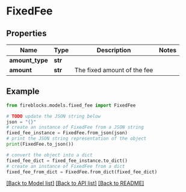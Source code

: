 # FixedFee


## Properties

Name | Type | Description | Notes
------------ | ------------- | ------------- | -------------
**amount_type** | **str** |  | 
**amount** | **str** | The fixed amount of the fee | 

## Example

```python
from fireblocks.models.fixed_fee import FixedFee

# TODO update the JSON string below
json = "{}"
# create an instance of FixedFee from a JSON string
fixed_fee_instance = FixedFee.from_json(json)
# print the JSON string representation of the object
print(FixedFee.to_json())

# convert the object into a dict
fixed_fee_dict = fixed_fee_instance.to_dict()
# create an instance of FixedFee from a dict
fixed_fee_from_dict = FixedFee.from_dict(fixed_fee_dict)
```
[[Back to Model list]](../README.md#documentation-for-models) [[Back to API list]](../README.md#documentation-for-api-endpoints) [[Back to README]](../README.md)


